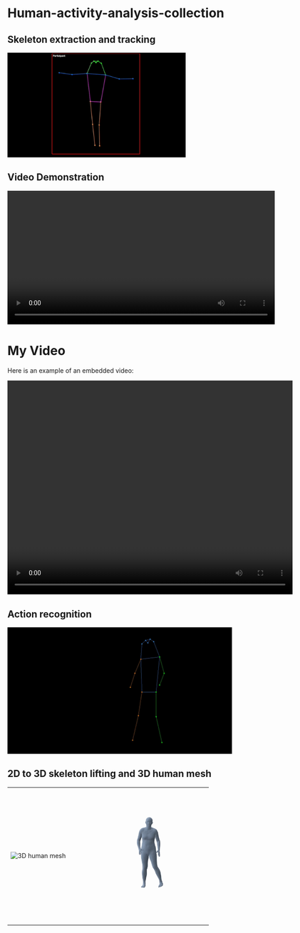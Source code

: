# Human-activity-analysis-collection

## Skeleton extraction and tracking
<img src="https://github.com/Holliemin9090/Human-activity-analysis-collection/blob/main/skeleton_extraction_tracking.gif" width="400" alt="Demo of the feature">

## Video Demonstration

<video width="600" controls>
  <source src="https://raw.githubusercontent.com/Holliemin9090/Human-activity-analysis-collection/main/skeleton_extraction_tracking.mp4" type="video/mp4">
  Your browser does not support the video tag.
</video>

# My Video

Here is an example of an embedded video:

<video width="640" height="480" controls>
  <source src="https://raw.githubusercontent.com/Holliemin9090/Human-activity-analysis-collection/main/skeleton_extraction_tracking.mp4" type="video/mp4">
  Your browser does not support the video tag.
</video>

## Action recognition

<img src="https://github.com/Holliemin9090/Human-activity-analysis-collection/blob/main/action_recognition_output.gif" width="800" alt="Demo of the feature">

<!--
## 2D to 3D skeleton lifting
<img src="https://github.com/Holliemin9090/Human-activity-analysis-collection/blob/main/3d_skeleton.gif" width="400" alt="Demo of the feature">
## 3D human mesh
![Demo of the feature](https://github.com/Holliemin9090/Human-activity-analysis-collection/blob/main/human_mesh.gif) 
## 3D human mesh
<img src="https://github.com/Holliemin9090/Human-activity-analysis-collection/blob/main/human_mesh.gif" width="400" alt="Demo of the feature">
## 3D human mesh
<div style="display: flex; justify-content: space-between;">
  <img src="https://github.com/Holliemin9090/Human-activity-analysis-collection/blob/main/3d_skeleton.gif" width="300" alt="3D human mesh">
  <img src="https://github.com/Holliemin9090/Human-activity-analysis-collection/blob/main/human_mesh.gif" width="300" alt="Another GIF">
</div>
-->


## 2D to 3D skeleton lifting and 3D human mesh
<table>
  <tr>
    <td><img src="https://github.com/Holliemin9090/Human-activity-analysis-collection/blob/main/3d_skeleton.gif" width="300" alt="3D human mesh"></td>
    <td><img src="https://github.com/Holliemin9090/Human-activity-analysis-collection/blob/main/human_mesh.gif" width="300" alt="Another GIF"></td>
  </tr>
</table>
